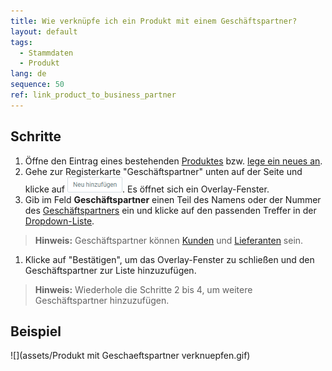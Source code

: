 ```yaml
---
title: Wie verknüpfe ich ein Produkt mit einem Geschäftspartner?
layout: default
tags:
  - Stammdaten
  - Produkt
lang: de
sequence: 50
ref: link_product_to_business_partner
---
```


## Schritte
1. Öffne den Eintrag eines bestehenden [Produktes](Menu) bzw. [lege ein neues an](NeuesProdukt).
1. Gehe zur Registerkarte "Geschäftspartner" unten auf der Seite und klicke auf ![](assets/Neu_hinzufuegen_Button.png). Es öffnet sich ein Overlay-Fenster.
1. Gib im Feld **Geschäftspartner** einen Teil des Namens oder der Nummer des [Geschäftspartners](Neuer_Geschaeftspartner) ein und klicke auf den passenden Treffer in der [Dropdown-Liste](Liste_Keyboard_Shortcuts).
 >**Hinweis:** Geschäftspartner können [Kunden](Neuer_Geschaeftspartner_Kunde) und [Lieferanten](Neuer_Geschaeftspartner_Lieferant) sein.

1. Klicke auf "Bestätigen", um das Overlay-Fenster zu schließen und den Geschäftspartner zur Liste hinzuzufügen.
 >**Hinweis:** Wiederhole die Schritte 2 bis 4, um weitere Geschäftspartner hinzuzufügen.

## Beispiel
![](assets/Produkt mit Geschaeftspartner verknuepfen.gif)
